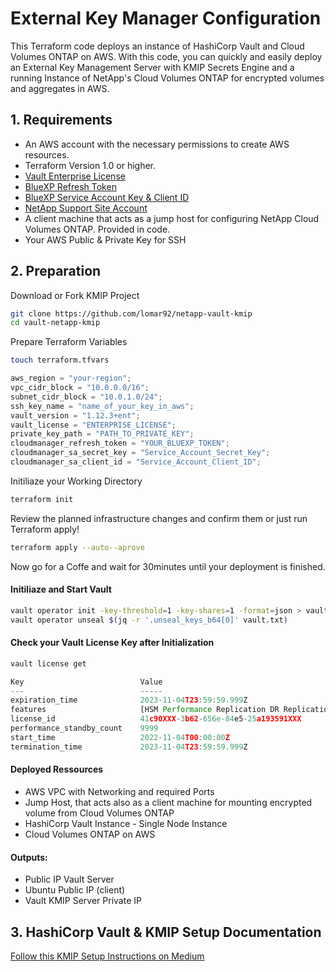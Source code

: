 # External Key Manager Configuration

This Terraform code deploys an instance of HashiCorp Vault and Cloud Volumes ONTAP on AWS. With this code, you can quickly and easily deploy an External Key Management Server with KMIP Secrets Engine and a running Instance of NetApp's Cloud Volumes ONTAP for encrypted volumes and aggregates in AWS.

## 1. Requirements

- An AWS account with the necessary permissions to create AWS resources.
- Terraform Version 1.0 or higher.
- [Vault Enterprise License](https://www.hashicorp.com/products/vault/pricing)
- [BlueXP Refresh Token](https://services.cloud.netapp.com/refresh-token)
- [BlueXP Service Account Key & Client ID](https://console.bluexp.netapp.com/credentials/user-credentials#accountManagement)
- [NetApp Support Site Account](https://docs.netapp.com/us-en/cloud-manager-setup-admin/task-adding-nss-accounts.html)
- A client machine that acts as a jump host for configuring NetApp Cloud Volumes ONTAP. Provided in code.
- Your AWS Public & Private Key for SSH

## 2. Preparation

Download or Fork KMIP Project

```bash
git clone https://github.com/lomar92/netapp-vault-kmip
cd vault-netapp-kmip
```

Prepare Terraform Variables

```bash
touch terraform.tfvars
```

```javascript
aws_region = "your-region";
vpc_cidr_block = "10.0.0.0/16";
subnet_cidr_block = "10.0.1.0/24";
ssh_key_name = "name_of_your_key_in_aws";
vault_version = "1.12.3+ent";
vault_license = "ENTERPRISE_LICENSE";
private_key_path = "PATH_TO_PRIVATE_KEY";
cloudmanager_refresh_token = "YOUR_BLUEXP_TOKEN";
cloudmanager_sa_secret_key = "Service_Account_Secret_Key";
cloudmanager_sa_client_id = "Service_Account_Client_ID";
```

Initiliaze your Working Directory

```bash
terraform init
```

Review the planned infrastructure changes and confirm them or just run Terraform apply!

```bash
terraform apply --auto--aprove
```

Now go for a Coffe and wait for 30minutes until your deployment is finished.

#### Initiliaze and Start Vault

```bash
vault operator init -key-threshold=1 -key-shares=1 -format=json > vault.txt
vault operator unseal $(jq -r '.unseal_keys_b64[0]' vault.txt)
```

#### Check your Vault License Key after Initialization

```bash
vault license get
```

```javascript
Key                          Value
---                          -----
expiration_time              2023-11-04T23:59:59.999Z
features                     [HSM Performance Replication DR Replication MFA Sentinel Seal Wrapping Control Groups Performance Standby Namespaces KMIP Entropy Augmentation Transform Secrets Engine Lease Count Quotas Key Management Secrets Engine Automated Snapshots Key Management Transparent Data Encryption]
license_id                   41c90XXX-3b62-656e-84e5-25a193591XXX
performance_standby_count    9999
start_time                   2022-11-04T00:00:00Z
termination_time             2023-11-04T23:59:59.999Z
```

#### Deployed Ressources

- AWS VPC with Networking and required Ports
- Jump Host, that acts also as a client machine for mounting encrypted volume from Cloud Volumes ONTAP
- HashiCorp Vault Instance - Single Node Instance
- Cloud Volumes ONTAP on AWS

#### Outputs:

- Public IP Vault Server
- Ubuntu Public IP (client)
- Vault KMIP Server Private IP

## 3. HashiCorp Vault & KMIP Setup Documentation

[Follow this KMIP Setup Instructions on Medium](https://medium.com/hashicorp-engineering/hashicorp-vault-as-an-external-key-manager-for-cloud-volumes-ontap-9ba85bb5a2bd)

